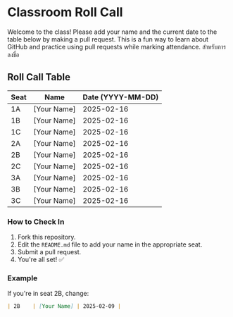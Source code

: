 # Classroom Roll Call

Welcome to the class! Please add your name and the current date to the table below by making a pull request. This is a fun way to learn about GitHub and practice using pull requests while marking attendance. สำหรับการลงชื่อ

## Roll Call Table

| Seat  | Name           | Date (YYYY-MM-DD) |
|-------|----------------|--------------------|
| 1A    | [Your Name]    | 2025-02-16        |
| 1B    | [Your Name]    | 2025-02-16        |
| 1C    | [Your Name]    | 2025-02-16        |
| 2A    | [Your Name]    | 2025-02-16        |
| 2B    | [Your Name]    | 2025-02-16        |
| 2C    | [Your Name]    | 2025-02-16        |
| 3A    | [Your Name]    | 2025-02-16        |
| 3B    | [Your Name]    | 2025-02-16        |
| 3C    | [Your Name]    | 2025-02-16        |

### How to Check In
1. Fork this repository.
2. Edit the `README.md` file to add your name in the appropriate seat.
3. Submit a pull request.
4. You're all set! ✅

### Example
If you're in seat 2B, change:
```markdown
| 2B    | [Your Name] | 2025-02-09 |
